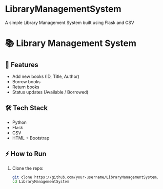 # LibraryManagementSystem
A simple Library Management System built using Flask and CSV
# 📚 Library Management System

## 🚀 Features
- Add new books (ID, Title, Author)
- Borrow books
- Return books
- Status updates (Available / Borrowed)

## 🛠️ Tech Stack
- Python
- Flask
- CSV
- HTML + Bootstrap

## ⚡ How to Run
1. Clone the repo:
   ```bash
   git clone https://github.com/your-username/LibraryManagementSystem.git
   cd LibraryManagementSystem
